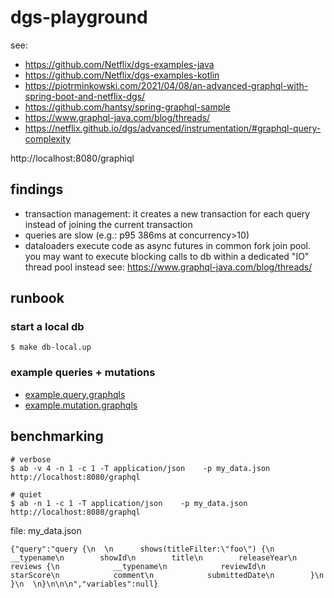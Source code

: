# dgs-playground

see: 
- https://github.com/Netflix/dgs-examples-java
- https://github.com/Netflix/dgs-examples-kotlin
- https://piotrminkowski.com/2021/04/08/an-advanced-graphql-with-spring-boot-and-netflix-dgs/
- https://github.com/hantsy/spring-graphql-sample  
- https://www.graphql-java.com/blog/threads/
- https://netflix.github.io/dgs/advanced/instrumentation/#graphql-query-complexity

http://localhost:8080/graphiql

## findings

- transaction management: it creates a new transaction for each query instead of joining the current transaction
- queries are slow (e.g.: p95 386ms at concurrency>10)
- dataloaders execute code as async futures in common fork join pool.
  you may want to execute blocking calls to db within a dedicated "IO" thread pool instead
  see: https://www.graphql-java.com/blog/threads/
  
## runbook

### start a  local db
```
$ make db-local.up

```


### example queries + mutations

- [example.query.graphqls](app/src/main/resources/example.query.graphqls)
- [example.mutation.graphqls](app/src/main/resources/example.mutation.graphqls)


## benchmarking

```
# verbose
$ ab -v 4 -n 1 -c 1 -T application/json    -p my_data.json  http://localhost:8080/graphql

# quiet
$ ab -n 1 -c 1 -T application/json    -p my_data.json  http://localhost:8080/graphql

```

file: my_data.json
```
{"query":"query {\n  \n      shows(titleFilter:\"foo\") {\n        __typename\n        showId\n        title\n        releaseYear\n        reviews {\n            __typename\n            reviewId\n            starScore\n            comment\n            submittedDate\n        }\n    }\n  \n}\n\n\n","variables":null}
```

